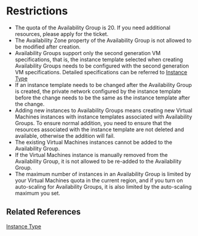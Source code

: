 # Restrictions

* The quota of the Availability Group is 20. If you need additional resources, please apply for the ticket.
* The Availability Zone property of the Availability Group is not allowed to be modified after creation.
* Availability Groups support only the second generation VM specifications, that is, the instance template selected when creating Availability Groups needs to be configured with the second generation VM specifications. Detailed specifications can be referred to [Instance Type](../../Virtual-Machines/Introduction/Instance-Type-Family.md)
* If an instance template needs to be changed after the Availability Group is created, the private network configured by the instance template before the change needs to be the same as the instance template after the change.
* Adding new instances to Availability Groups means creating new Virtual Machines instances with instance templates associated with Availability Groups. To ensure normal addition, you need to ensure that the resources associated with the instance template are not deleted and available, otherwise the addition will fail.
* The existing Virtual Machines instances cannot be added to the Availability Group.
* If the Virtual Machines instance is manually removed from the Availability Group, it is not allowed to be re-added to the Availability Group.
* The maximum number of instances in an Availability Group is limited by your Virtual Machines quota in the current region, and if you turn on auto-scaling for Availability Groups, it is also limited by the auto-scaling maximum you set.

## Related References

[Instance Type](../../Virtual-Machines/Introduction/Instance-Type-Family.md)
